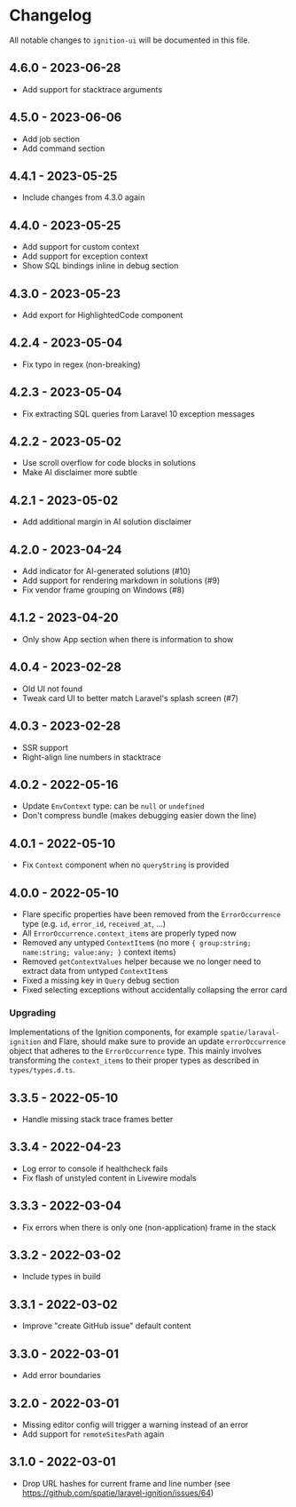 # Changelog

All notable changes to `ignition-ui` will be documented in this file.

## 4.6.0 - 2023-06-28

- Add support for stacktrace arguments

## 4.5.0 - 2023-06-06

- Add job section
- Add command section

## 4.4.1 - 2023-05-25

- Include changes from 4.3.0 again

## 4.4.0 - 2023-05-25

- Add support for custom context
- Add support for exception context
- Show SQL bindings inline in debug section

## 4.3.0 - 2023-05-23

- Add export for HighlightedCode component

## 4.2.4 - 2023-05-04

- Fix typo in regex (non-breaking)

## 4.2.3 - 2023-05-04

- Fix extracting SQL queries from Laravel 10 exception messages

## 4.2.2 - 2023-05-02

- Use scroll overflow for code blocks in solutions
- Make AI disclaimer more subtle

## 4.2.1 - 2023-05-02

- Add additional margin in AI solution disclaimer

## 4.2.0 - 2023-04-24

- Add indicator for AI-generated solutions (#10)
- Add support for rendering markdown in solutions (#9)
- Fix vendor frame grouping on Windows (#8)

## 4.1.2 - 2023-04-20

- Only show App section when there is information to show

## 4.0.4 - 2023-02-28

- Old UI not found
- Tweak card UI to better match Laravel's splash screen (#7)

## 4.0.3 - 2023-02-28

- SSR support
- Right-align line numbers in stacktrace

## 4.0.2 - 2022-05-16

- Update `EnvContext` type: can be `null` or `undefined`
- Don't compress bundle (makes debugging easier down the line)

## 4.0.1 - 2022-05-10

- Fix `Context` component when no `queryString` is provided

## 4.0.0 - 2022-05-10

- Flare specific properties have been removed from the `ErrorOccurrence` type (e.g. `id`, `error_id`, `received_at`, ...)
- All `ErrorOccurrence.context_items` are properly typed now
- Removed any untyped `ContextItem`s (no more `{ group:string; name:string; value:any; }` context items)
- Removed `getContextValues` helper because we no longer need to extract data from untyped `ContextItem`s
- Fixed a missing key in `Query` debug section
- Fixed selecting exceptions without accidentally collapsing the error card

### Upgrading

Implementations of the Ignition components, for example `spatie/laraval-ignition` and Flare, should make sure to provide an update `errorOccurrence` object that adheres to the `ErrorOccurrence` type. This mainly involves transforming the `context_items` to their proper types as described in `types/types.d.ts`.

## 3.3.5 - 2022-05-10

- Handle missing stack trace frames better

## 3.3.4 - 2022-04-23

- Log error to console if healthcheck fails
- Fix flash of unstyled content in Livewire modals

## 3.3.3 - 2022-03-04

- Fix errors when there is only one (non-application) frame in the stack

## 3.3.2 - 2022-03-02

- Include types in build

## 3.3.1 - 2022-03-02

- Improve "create GitHub issue" default content

## 3.3.0 - 2022-03-01

- Add error boundaries

## 3.2.0 - 2022-03-01

- Missing editor config will trigger a warning instead of an error
- Add support for `remoteSitesPath` again

## 3.1.0 - 2022-03-01

- Drop URL hashes for current frame and line number (see https://github.com/spatie/laravel-ignition/issues/64)
